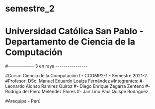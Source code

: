 # semestre_2
# Universidad Católica San Pablo - Departamento de Ciencia de la Computación

#------------- 3 en raya ----------------

#Curso: Ciencia de la Computación I - CCOMP2-1 - Semestre 2021-2
#Profesor: DSc. Manuel Eduardo Loaiza Fernández
#Integrantes: 
#- Leonardo Alonso Ramirez Quiroz
#- Diego Enrique Zegarra Zenteno
#- Rodrigo del Piero Meléndez Flores
#- Jair Lino Paul Quispe Rodriguez

#Arequipa - Perú
